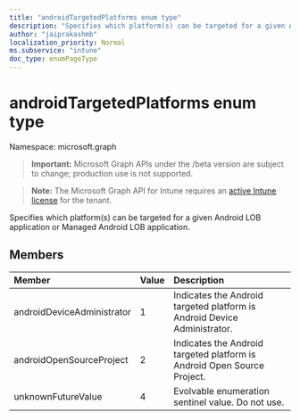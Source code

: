 ```yaml
---
title: "androidTargetedPlatforms enum type"
description: "Specifies which platform(s) can be targeted for a given Android LOB application or Managed Android LOB application."
author: "jaiprakashmb"
localization_priority: Normal
ms.subservice: "intune"
doc_type: enumPageType
---
```


# androidTargetedPlatforms enum type

Namespace: microsoft.graph

> **Important:** Microsoft Graph APIs under the /beta version are subject to change; production use is not supported.

> **Note:** The Microsoft Graph API for Intune requires an [active Intune license](https://go.microsoft.com/fwlink/?linkid=839381) for the tenant.

Specifies which platform(s) can be targeted for a given Android LOB application or Managed Android LOB application.

## Members
|Member|Value|Description|
|:---|:---|:---|
|androidDeviceAdministrator|1|Indicates the Android targeted platform is Android Device Administrator.|
|androidOpenSourceProject|2|Indicates the Android targeted platform is Android Open Source Project.|
|unknownFutureValue|4|Evolvable enumeration sentinel value. Do not use.|